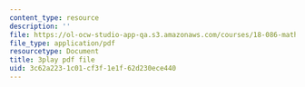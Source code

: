 ```yaml
---
content_type: resource
description: ''
file: https://ol-ocw-studio-app-qa.s3.amazonaws.com/courses/18-086-mathematical-methods-for-engineers-ii-spring-2006/3c62a2231c01cf3f1e1f62d230ece440_HHwDX-3IPT0.pdf
file_type: application/pdf
resourcetype: Document
title: 3play pdf file
uid: 3c62a223-1c01-cf3f-1e1f-62d230ece440
---
```

